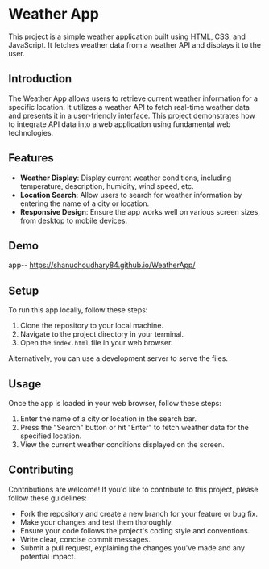
# Weather App

This project is a simple weather application built using HTML, CSS, and JavaScript. It fetches weather data from a weather API and displays it to the user.


## Introduction

The Weather App allows users to retrieve current weather information for a specific location. It utilizes a weather API to fetch real-time weather data and presents it in a user-friendly interface. This project demonstrates how to integrate API data into a web application using fundamental web technologies.

## Features

- **Weather Display**: Display current weather conditions, including temperature, description, humidity, wind speed, etc.
- **Location Search**: Allow users to search for weather information by entering the name of a city or location.
- **Responsive Design**: Ensure the app works well on various screen sizes, from desktop to mobile devices.

## Demo

app-- https://shanuchoudhary84.github.io/WeatherApp/

## Setup

To run this app locally, follow these steps:

1. Clone the repository to your local machine.
2. Navigate to the project directory in your terminal.
3. Open the `index.html` file in your web browser.

Alternatively, you can use a development server to serve the files.

## Usage

Once the app is loaded in your web browser, follow these steps:

1. Enter the name of a city or location in the search bar.
2. Press the "Search" button or hit "Enter" to fetch weather data for the specified location.
3. View the current weather conditions displayed on the screen.

## Contributing

Contributions are welcome! If you'd like to contribute to this project, please follow these guidelines:

- Fork the repository and create a new branch for your feature or bug fix.
- Make your changes and test them thoroughly.
- Ensure your code follows the project's coding style and conventions.
- Write clear, concise commit messages.
- Submit a pull request, explaining the changes you've made and any potential impact.
